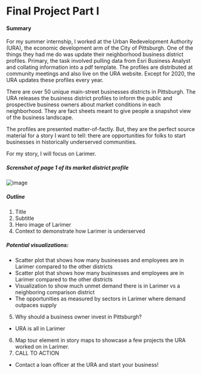 # Final Project Part I

#### Summary 

For my summer internship, I worked at the Urban Redevelopment Authority (URA), the economic development arm of the City of Pittsburgh. One of the things they had me do was update their neighborhood business district profiles. Primary, the task involved pulling data from Esri Business Analyst and collating information into a pdf template. The profiles are distributed at community meetings and also live on the URA website. Except for 2020, the URA updates these profiles every year. 

There are over 50 unique main-street businesses districts in Pittsburgh. The URA releases the business district profiles to inform the public and prospective business owners about market conditions in each neighborhood. They are fact sheets meant to give people a snapshot view of the business landscape. 

The profiles are presented matter-of-factly. But, they are the perfect source material for a story I want to tell: there are opportunities for folks to start businesses in historically underserved communities. 

For my story, I will focus on Larimer.

##### Screnshot of page 1 of its market district profile
![image](https://user-images.githubusercontent.com/78521868/135010788-7fde0235-1987-4b07-b9cd-ebc1aea8ce16.png)

##### Outline
1. Title
 2. Subtitle
3. Hero image of Larimer
4. Context to demonstrate how Larimer is underserved
##### Potential visualizations:
 * Scatter plot that shows how many businesses and employees are in Larimer compared to the other districts
 * Scatter plot that shows how many businesses and employees are in Larimer compared to the other districts
 * Visualization to show much unmet demand there is in Larimer vs a neighboring comparison district
 * The opportunities as measured by sectors in Larimer where demand outpaces supply
5. Why should a business owner invest in Pittsburgh?
  * URA is all in Larimer
6. Map tour element in story maps to showcase a few projects the URA worked on in Larimer.
7. CALL TO ACTION
  * Contact a loan officer at the URA and start your business!
